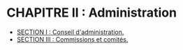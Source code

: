 # CHAPITRE II : Administration

- [SECTION I : Conseil d'administration.](section-i)
- [SECTION III : Commissions et comités.](section-iii)
